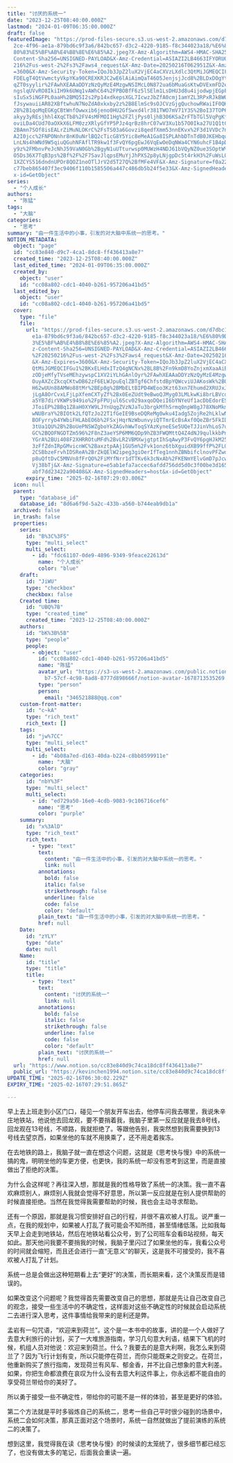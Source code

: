 ```yaml
---
title: "讨厌的系统一"
date: "2023-12-25T08:40:00.000Z"
lastmod: "2024-01-09T06:35:00.000Z"
draft: false
featuredImage: "https://prod-files-secure.s3.us-west-2.amazonaws.com/d7dbc101-8\
  2ce-4f96-ae1a-879bd6c9f3a6/842bc657-d3c2-4220-9185-f8c344023a18/%E6%80%9D%E8%\
  80%83%E5%BF%AB%E4%B8%8E%E6%85%A2.jpeg?X-Amz-Algorithm=AWS4-HMAC-SHA256&X-Amz-\
  Content-Sha256=UNSIGNED-PAYLOAD&X-Amz-Credential=ASIAZI2LB4663IFYORUO%2F20250\
  216%2Fus-west-2%2Fs3%2Faws4_request&X-Amz-Date=20250216T062951Z&X-Amz-Expires\
  =3600&X-Amz-Security-Token=IQoJb3JpZ2luX2VjEC4aCXVzLXdlc3QtMiJGMEQCIF7MiQFU%2\
  FDELgT4QtVwmctyVkpYKa90CREXKRJC2wE6lAiAimQaT46O5JenjsjJcd8%2BLDxDOgYtq%2FNCSz\
  qZT0syylir%2FAwhXEAAaDDYzNzQyMzE4MzgwNSIMcL0N872ua6bMuaGsKtwDVExmFD2eA8XawHPS\
  ngslqUVvRO8IkiIH9k6UWq1vAWhC64%2FPBOBfF6z5lSElm1LsDHU3d8u4ijodwpjEGpF8dEBIzqG\
  sIuSx5iNGFPL0aaH%2BMQ5I2s2Pp14xdkepsXGL7IcwzJbZfA0cmj1amYZL3RPxRJkBWOIZnJFEc6\
  fJsywauiiAR82XBftwhuN7NoZdA0xkxby2z%2B8ElmSc9sOJCVzGjgQuchowRWaiIF0QH0aMEzWT%\
  2B%2B1qoMqEGKgCBtWnfOwwxib6jeno0HU2GfSwxd4lr381TWO7mV71Y3S%2BoI37TOP6Y9tNn%2B\
  akyy3yREsjhhl4XqCTb8%2FV4sMFMOI1Hg%2FZljPys0ljhB306KSaZrFTbTGl5VqPgKfcYy8yT7P\
  oviLDa4CUd70aOXkX6LFM0zzXRlyGfYP5PJz4qrBz8hrC07wV3Xu1b57O0Ika27U1Q1tC3tcKC6l%\
  2BAmn7SOf8isEALrZiMuNLOKrC%2FsTS03a6Govzi8qedfXmm53nnEKvx%2F3d1VVDc7nuOofIORf\
  A2I0jcc%2FNPONnhr8nK0uNrlBQ2cTicG8Y5Yic8eMeA1Ga8ISPLAhbDTnTdB0JKEHbqusxX3oWt5\
  LnLNs4hWNd9W5qiuQGuhNFAflTR9kw1f3FvQY6pgEwJ6VqEwOeDqNWa4CYN6uhcF1B4pDnMzKuXbx\
  y9z%2FMbnvPeJcNhJ59VaN0Gb%2BgyN1uUTturwsp0MUWzH4NDJ61bVQyNZ0ue3SOptW%2BY5y5jM\
  O5Ds36X7TqB3ps%2Bf%2F%2F7SavJlqpsEMuYjJhPXS2p8yLNjgpDc5t4rkH3%2FuWsLQJSxv7c1L\
  1XZCYS516dndnUPOr8QOZ1noOTlJrV2d5T27Q%2BfMFe4VF&X-Amz-Signature=f0a22b7e58e03\
  c77beb865407f3ec9406f110b1585506a447c486db5b24f5e33&X-Amz-SignedHeaders=host&\
  x-id=GetObject"
series:
  - "个人成长"
authors:
  - "陈猛"
tags:
  - "大脑"
categories:
  - "思考"
summary: "由一件生活中的小事，引发的对大脑中系统一的思考。"
NOTION_METADATA:
  object: "page"
  id: "cc83e840-d9c7-4ca1-8dc8-ff436413a8e7"
  created_time: "2023-12-25T08:40:00.000Z"
  last_edited_time: "2024-01-09T06:35:00.000Z"
  created_by:
    object: "user"
    id: "cc08a802-cdc1-4040-b261-957206a41bd5"
  last_edited_by:
    object: "user"
    id: "cc08a802-cdc1-4040-b261-957206a41bd5"
  cover:
    type: "file"
    file:
      url: "https://prod-files-secure.s3.us-west-2.amazonaws.com/d7dbc101-82ce-4f96-a\
        e1a-879bd6c9f3a6/842bc657-d3c2-4220-9185-f8c344023a18/%E6%80%9D%E8%80%8\
        3%E5%BF%AB%E4%B8%8E%E6%85%A2.jpeg?X-Amz-Algorithm=AWS4-HMAC-SHA256&X-Am\
        z-Content-Sha256=UNSIGNED-PAYLOAD&X-Amz-Credential=ASIAZI2LB466VTJOLBEU\
        %2F20250216%2Fus-west-2%2Fs3%2Faws4_request&X-Amz-Date=20250216T062903Z\
        &X-Amz-Expires=3600&X-Amz-Security-Token=IQoJb3JpZ2luX2VjEC4aCXVzLXdlc3\
        QtMiJGMEQCIFGu1%2BKxELHdxITzQ4gNCNx%2BL8B%2Fn9kmD8YoZnjxmXaaAiBzwlvvbBZ\
        zODjeMfyTVseMEhzywspC1XV2iYLhGAnlOyr%2FAwhXEAAaDDYzNzQyMzE4MzgwNSIM2je8\
        OuyAXZcZkcqCKtwDB62zF6ELWJpuEqlZBTgf6ChfstdBpYQWcviUJAKosWk%2B0ixHZbmzF\
        H62wUUn88AMWo88tMr%2BEp8g%2BMbELtBIPD4WEoo3Kzt63xn7Ehumd2XRUJxJzr2wLHuK\
        jLgA8OrCvxLFjLpXfemCXTyZf%2Bx0EeZUdt9eBwoQJMyg03LMLkwKi8brLBVcdObdEPADa\
        a5YB7dirVKWPs949io%2FpFPUjul6Scv029axqoDQeiI6bYNYeUf1acDbEdorESbQP0bcsH\
        JToiEP%2BBq1Z8aH0XYW9LJYnUqgZVzNJaTu3brgkMfhSrmq0npW8gJ78XNoMkmQME%2FpF\
        wNUBraY%2BIOtk2LfQTzJo22T1fGeIE9BseDQReMg0wku4Iadg5ZojRe2hLklwNv%2Bd4%2\
        BOFyrryb4YWbiFHLAbEO6b%2FSxjHqrNzWbunvyiQTTmrEcBsAxf0QeZBr5FkIDYN3GLA4a\
        3tUa1QU%2B%2BoUePNSWZgboYkZAGvhWwToqSYAzKyneESe5UQeTJJinVhLoS7umTnwJf0y\
        GC%2BQOFNGDTZm596%2F8nZ3aeYSP6MM6QDp9hZB3FWQMttQ4Z4dNJ9qulkkbPnLytC9SPX\
        YGrA%2BUi408F2XHRROtuMFd%2BvLR2VBMXwjgtptIhSqAwyP3FvQY6pgHJkM25DGMMCwoV\
        3zFfZdnIRpGMvicnWC%2BaxztpAAj1GU5m%2Fvk1onz6tbXguidXB99ffP%2FLGler6WoUE\
        2CSBbzeFrvhIDSReA%2BrZkQElW2ipeg3giOerIfTeg1nnhZBNbifclnovPFZwdY0RXa3J6\
        p8uQftDvC5MNVn8fFrQO%2FiMYfNrr1dTTKv6k3cNxAb%2FKENmYElvGmD7pJcwZHpATma9\
        Vj38bTj&X-Amz-Signature=e5ab1efa7accec6afdd756dd5d0c3f00be3d16504dd99cb\
        abf7dd23422a90408&X-Amz-SignedHeaders=host&x-id=GetObject"
      expiry_time: "2025-02-16T07:29:03.806Z"
  icon: null
  parent:
    type: "database_id"
    database_id: "8d6a6f9d-5a2c-433b-a560-b744eab9db1a"
  archived: false
  in_trash: false
  properties:
    series:
      id: "B%3C%3FS"
      type: "multi_select"
      multi_select:
        - id: "fdc61107-0de9-4896-9349-9feace22613d"
          name: "个人成长"
          color: "blue"
    draft:
      id: "JiWU"
      type: "checkbox"
      checkbox: false
    Created time:
      id: "UBQ%7B"
      type: "created_time"
      created_time: "2023-12-25T08:40:00.000Z"
    authors:
      id: "bK%3B%5B"
      type: "people"
      people:
        - object: "user"
          id: "cc08a802-cdc1-4040-b261-957206a41bd5"
          name: "陈猛"
          avatar_url: "https://s3-us-west-2.amazonaws.com/public.notion-static.com/775523\
            b7-57cf-4c98-8ad8-8777d898666f/notion-avatar-1678713535269.png"
          type: "person"
          person:
            email: "346521888@qq.com"
    custom-front-matter:
      id: "c~kA"
      type: "rich_text"
      rich_text: []
    tags:
      id: "jw%7CC"
      type: "multi_select"
      multi_select:
        - id: "4b08a7ed-d163-40da-b224-c8bb8599911e"
          name: "大脑"
          color: "gray"
    categories:
      id: "nbY%3F"
      type: "multi_select"
      multi_select:
        - id: "ed729a50-16e0-4cdb-9083-9c106716cef6"
          name: "思考"
          color: "purple"
    summary:
      id: "x%3AlD"
      type: "rich_text"
      rich_text:
        - type: "text"
          text:
            content: "由一件生活中的小事，引发的对大脑中系统一的思考。"
            link: null
          annotations:
            bold: false
            italic: false
            strikethrough: false
            underline: false
            code: false
            color: "default"
          plain_text: "由一件生活中的小事，引发的对大脑中系统一的思考。"
          href: null
    Date:
      id: "zYLY"
      type: "date"
      date: null
    Name:
      id: "title"
      type: "title"
      title:
        - type: "text"
          text:
            content: "讨厌的系统一"
            link: null
          annotations:
            bold: false
            italic: false
            strikethrough: false
            underline: false
            code: false
            color: "default"
          plain_text: "讨厌的系统一"
          href: null
  url: "https://www.notion.so/cc83e840d9c74ca18dc8ff436413a8e7"
  public_url: "https://kevinchen1994.notion.site/cc83e840d9c74ca18dc8ff436413a8e7"
UPDATE_TIME: "2025-02-16T06:30:02.229Z"
EXPIRY_TIME: "2025-02-16T07:29:51.865Z"

---
```

<link rel="stylesheet" href="https://cdn.jsdelivr.net/npm/katex@0.16.2/dist/katex.min.css" integrity="sha384-bYdxxUwYipFNohQlHt0bjN/LCpueqWz13HufFEV1SUatKs1cm4L6fFgCi1jT643X" crossorigin="anonymous">


早上去上班走到小区门口，碰见一个朋友开车出去，他停车问我去哪里，我说朱辛庄地铁站，他说他去回龙观，要不要捎着我，我脑子里第一反应就是我去8号线，回龙观在13号线，不顺路，我就拒绝了。等跟他告别，我突然想到我需要换到13号线去望京西，如果坐他的车就不用换乘了，还不用走着挨冻。


在去地铁的路上，我脑子就一直在想这个问题，这就是《思考快与慢》中的系统一搞的鬼，明明坐他的车更方便，也更快，我的系统一却没有思考到这里，而是直接做出了拒绝的决策。


为什么会这样呢？再往深入想，那就是我的性格导致了系统一的决策。我一直不喜欢麻烦别人，麻烦别人我就会觉得不好意思，所以第一反应就是在别人提供帮助的时候直接拒绝。当然在我觉得我需要帮助的时候，我也会主动寻求帮助。


还有一个原因，那就是我习惯安排好自己的行程，并很不喜欢被人打乱。说严重一点，在我的规划中，如果被人打乱了我可能会不知所措，甚至情绪低落。比如我每天早上会走到地铁站，然后在地铁站看公众号，到了公司班车会看B站视频，每天如此。那天他问我要不要捎我的时候，我脑子里闪过了如果坐他的车，我看公众号的时间就会缩短，而且还会进行一直“无意义”的聊天，这是我不可接受的，我不喜欢被人打乱了计划。


系统一总是会做出这种短期看上去“更好”的决策，而长期来看，这个决策反而是错误的。


如果改变这个问题呢？我觉得首先需要改变自己的思想，那就是先让自己改变自己的观念，接受一些生活中的不确定性，这样面对这些不确定性的时候就会启动系统二去进行深入思考，这件事情给我带来的是利还是弊。


孟岩有一句咒语，“欢迎来到荷兰”。这个是一本书中的故事，讲的是一个人做好了去意大利旅行的计划，买了一大堆旅游指南，学习几句意大利语，结果下飞机的时候，机组人员对他说：欢迎来到荷兰。什么？我要去的是意大利啊，我怎么来到荷兰了？因为飞行计划有变，所以只能停在荷兰，而你只能既来之则安之。在荷兰，他重新购买了旅行指南，发现荷兰有风车、郁金香，并不比自己想象的意大利差。如果，你把生命都浪费在哀叹为什么没有去意大利这件事上，你永远都不能自由的享受荷兰带给你的美好了。


所以勇于接受一些不确定性，带给你的可能不是一样的体验，甚至是更好的体验。


第二个方法就是平时多锻炼自己的系统二，思考一些自己平时很少碰到的场景中，系统二会如何决策，那真正面对这个场景时，系统一自然就做出了提前演练的系统二的决策了。


想到这里，我觉得我在读《思考快与慢》的时候读的太笼统了，很多细节都已经忘了，也没有做太多的笔记，后面我会重读一遍。

